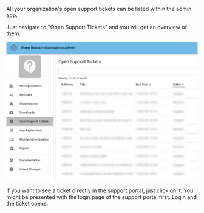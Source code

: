 All your organization's open support tickets can be listed within the admin app.

Just navigate to "Open Support Tickets" and you will get an overview of them.

![Last login](/assets/images/screen-shots/admin/open-support-tickets.png)

If you want to see a ticket directly in the support portal, just click on it. You might be presented with the login page of the support portal first. Login and the ticket opens.